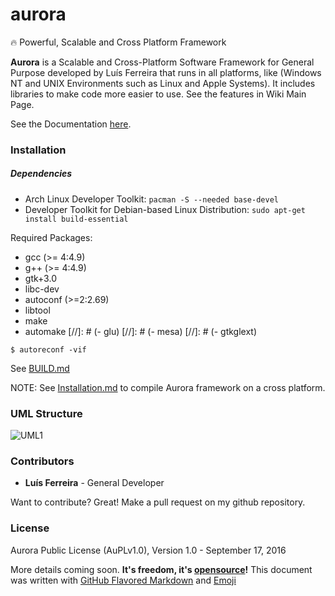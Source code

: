 # aurora
:fire: Powerful, Scalable and Cross Platform Framework

**Aurora** is a Scalable and Cross-Platform Software Framework for General Purpose developed by Luís Ferreira that runs in all platforms, like (Windows NT and UNIX Environments such as Linux and Apple Systems). It includes libraries to make code more easier to use. See the features in Wiki Main Page.

See the Documentation [here](https://github.com/ljmf00/aurora/wiki).

### Installation
##### Dependencies
* Arch Linux Developer Toolkit: ```pacman -S --needed base-devel```
* Developer Toolkit for Debian-based Linux Distribution: ```sudo apt-get install build-essential```

Required Packages:
- gcc (>= 4:4.9)
- g++ (>= 4:4.9)
- gtk+3.0
- libc-dev
- autoconf (>=2:2.69)
- libtool
- make
- automake
[//]: # (- glu)
[//]: # (- mesa)
[//]: # (- gtkglext)

```
$ autoreconf -vif
```
See [BUILD.md](build/BUILD.md)

NOTE: See [Installation.md](Installation.md) to compile Aurora framework on a cross platform.

### UML Structure
![UML1](https://raw.githubusercontent.com/aurora-fw/docs/master/Core/Resources/UML_Structure-Framework.png "Aurora Class Structure - UML")

### Contributors
 - **Luís Ferreira** - General Developer

Want to contribute? Great! Make a pull request on my github repository.

### License
Aurora Public License (AuPLv1.0), Version 1.0 - September 17, 2016

More details coming soon. **It's freedom, it's [opensource](https://opensource.org/)!**
This document was written with [GitHub Flavored Markdown](https://guides.github.com/features/mastering-markdown/) and [Emoji](http://www.emoji-cheat-sheet.com/)
